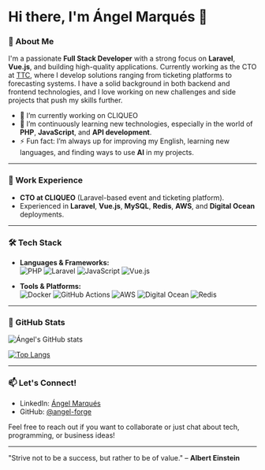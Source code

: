 # Hi there, I'm Ángel Marqués 👋

### 🌟 About Me

I'm a passionate **Full Stack Developer** with a strong focus on **Laravel**, **Vue.js**, and building high-quality applications. Currently working as the CTO at [TTC](https://ttc.es), where I develop solutions ranging from ticketing platforms to forecasting systems. I have a solid background in both backend and frontend technologies, and I love working on new challenges and side projects that push my skills further.

- 🔭 I’m currently working on CLIQUEO
- 🌱 I’m continuously learning new technologies, especially in the world of **PHP**, **JavaScript**, and **API development**.
- ⚡ Fun fact: I’m always up for improving my English, learning new languages, and finding ways to use **AI** in my projects.

---

### 💼 Work Experience

- **CTO at CLIQUEO** (Laravel-based event and ticketing platform).
- Experienced in **Laravel**, **Vue.js**, **MySQL**, **Redis**, **AWS**, and **Digital Ocean** deployments.
  
---

### 🛠️ Tech Stack

- **Languages & Frameworks:**  
  ![PHP](https://img.shields.io/badge/-PHP-777BB4?style=flat&logo=php&logoColor=white) ![Laravel](https://img.shields.io/badge/-Laravel-F55247?style=flat&logo=laravel&logoColor=white) ![JavaScript](https://img.shields.io/badge/-JavaScript-F7DF1E?style=flat&logo=javascript&logoColor=black) ![Vue.js](https://img.shields.io/badge/-Vue.js-4FC08D?style=flat&logo=vue.js&logoColor=white)

- **Tools & Platforms:**  
  ![Docker](https://img.shields.io/badge/-Docker-2496ED?style=flat&logo=docker&logoColor=white) ![GitHub Actions](https://img.shields.io/badge/-GitHub%20Actions-2088FF?style=flat&logo=github-actions&logoColor=white) ![AWS](https://img.shields.io/badge/-AWS-232F3E?style=flat&logo=amazon-aws&logoColor=white) ![Digital Ocean](https://img.shields.io/badge/-DigitalOcean-0080FF?style=flat&logo=digitalocean&logoColor=white) ![Redis](https://img.shields.io/badge/-Redis-DC382D?style=flat&logo=redis&logoColor=white)

---

### 🎯 GitHub Stats

![Ángel's GitHub stats](https://github-readme-stats.vercel.app/api?username=angel-forge&show_icons=true&theme=radical)

[![Top Langs](https://github-readme-stats.vercel.app/api/top-langs/?username=angel-forge&layout=compact&theme=radical)](https://github.com/anuraghazra/github-readme-stats)

---

### 📫 Let's Connect!

- LinkedIn: [Ángel Marqués](https://www.linkedin.com/in/angelmarques/)
- GitHub: [@angel-forge](https://github.com/angel-forge)

Feel free to reach out if you want to collaborate or just chat about tech, programming, or business ideas!

---
  
"Strive not to be a success, but rather to be of value." – **Albert Einstein**
